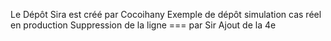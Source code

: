 Le Dépôt Sira est créé par Cocoihany
Exemple de dépôt simulation cas réel en production
Suppression de la ligne === par Sir
Ajout de la 4e 
